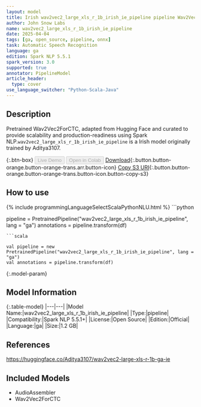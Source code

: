 ```yaml
---
layout: model
title: Irish wav2vec2_large_xls_r_1b_irish_ie_pipeline pipeline Wav2Vec2ForCTC from Aditya3107
author: John Snow Labs
name: wav2vec2_large_xls_r_1b_irish_ie_pipeline
date: 2025-04-04
tags: [ga, open_source, pipeline, onnx]
task: Automatic Speech Recognition
language: ga
edition: Spark NLP 5.5.1
spark_version: 3.0
supported: true
annotator: PipelineModel
article_header:
  type: cover
use_language_switcher: "Python-Scala-Java"
---
```


## Description

Pretrained Wav2Vec2ForCTC, adapted from Hugging Face and curated to provide scalability and production-readiness using Spark NLP.`wav2vec2_large_xls_r_1b_irish_ie_pipeline` is a Irish model originally trained by Aditya3107.

{:.btn-box}
<button class="button button-orange" disabled>Live Demo</button>
<button class="button button-orange" disabled>Open in Colab</button>
[Download](https://s3.amazonaws.com/auxdata.johnsnowlabs.com/public/models/wav2vec2_large_xls_r_1b_irish_ie_pipeline_ga_5.5.1_3.0_1743807707242.zip){:.button.button-orange.button-orange-trans.arr.button-icon}
[Copy S3 URI](s3://auxdata.johnsnowlabs.com/public/models/wav2vec2_large_xls_r_1b_irish_ie_pipeline_ga_5.5.1_3.0_1743807707242.zip){:.button.button-orange.button-orange-trans.button-icon.button-copy-s3}

## How to use



<div class="tabs-box" markdown="1">
{% include programmingLanguageSelectScalaPythonNLU.html %}
```python

pipeline = PretrainedPipeline("wav2vec2_large_xls_r_1b_irish_ie_pipeline", lang = "ga")
annotations =  pipeline.transform(df)   

```
```scala

val pipeline = new PretrainedPipeline("wav2vec2_large_xls_r_1b_irish_ie_pipeline", lang = "ga")
val annotations = pipeline.transform(df)

```
</div>

{:.model-param}
## Model Information

{:.table-model}
|---|---|
|Model Name:|wav2vec2_large_xls_r_1b_irish_ie_pipeline|
|Type:|pipeline|
|Compatibility:|Spark NLP 5.5.1+|
|License:|Open Source|
|Edition:|Official|
|Language:|ga|
|Size:|1.2 GB|

## References

https://huggingface.co/Aditya3107/wav2vec2-large-xls-r-1b-ga-ie

## Included Models

- AudioAssembler
- Wav2Vec2ForCTC